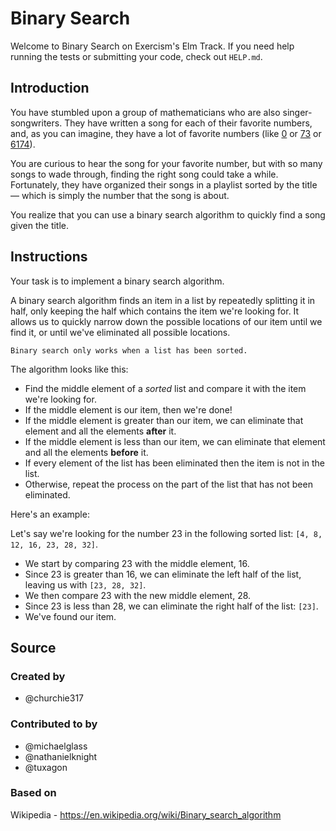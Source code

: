 # Binary Search

Welcome to Binary Search on Exercism's Elm Track.
If you need help running the tests or submitting your code, check out `HELP.md`.

## Introduction

You have stumbled upon a group of mathematicians who are also singer-songwriters.
They have written a song for each of their favorite numbers, and, as you can imagine, they have a lot of favorite numbers (like [0][zero] or [73][seventy-three] or [6174][kaprekars-constant]).

You are curious to hear the song for your favorite number, but with so many songs to wade through, finding the right song could take a while.
Fortunately, they have organized their songs in a playlist sorted by the title — which is simply the number that the song is about.

You realize that you can use a binary search algorithm to quickly find a song given the title.

[zero]: https://en.wikipedia.org/wiki/0
[seventy-three]: https://en.wikipedia.org/wiki/73_(number)
[kaprekars-constant]: https://en.wikipedia.org/wiki/6174_(number)

## Instructions

Your task is to implement a binary search algorithm.

A binary search algorithm finds an item in a list by repeatedly splitting it in half, only keeping the half which contains the item we're looking for.
It allows us to quickly narrow down the possible locations of our item until we find it, or until we've eliminated all possible locations.

~~~~exercism/caution
Binary search only works when a list has been sorted.
~~~~

The algorithm looks like this:

- Find the middle element of a _sorted_ list and compare it with the item we're looking for.
- If the middle element is our item, then we're done!
- If the middle element is greater than our item, we can eliminate that element and all the elements **after** it.
- If the middle element is less than our item, we can eliminate that element and all the elements **before** it.
- If every element of the list has been eliminated then the item is not in the list.
- Otherwise, repeat the process on the part of the list that has not been eliminated.

Here's an example:

Let's say we're looking for the number 23 in the following sorted list: `[4, 8, 12, 16, 23, 28, 32]`.

- We start by comparing 23 with the middle element, 16.
- Since 23 is greater than 16, we can eliminate the left half of the list, leaving us with `[23, 28, 32]`.
- We then compare 23 with the new middle element, 28.
- Since 23 is less than 28, we can eliminate the right half of the list: `[23]`.
- We've found our item.

## Source

### Created by

- @churchie317

### Contributed to by

- @michaelglass
- @nathanielknight
- @tuxagon

### Based on

Wikipedia - https://en.wikipedia.org/wiki/Binary_search_algorithm